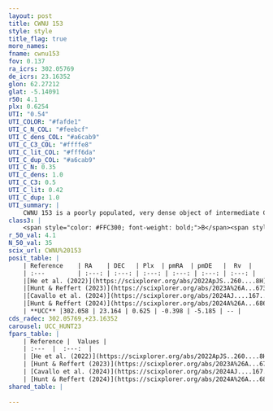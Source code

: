 ```yaml
---
layout: post
title: CWNU 153
style: style
title_flag: true
more_names: 
fname: cwnu153
fov: 0.137
ra_icrs: 302.05769
de_icrs: 23.16352
glon: 62.27212
glat: -5.14091
r50: 4.1
plx: 0.6254
UTI: "0.54"
UTI_COLOR: "#fafde1"
UTI_C_N_COL: "#feebcf"
UTI_C_dens_COL: "#a6cab9"
UTI_C_C3_COL: "#ffffe8"
UTI_C_lit_COL: "#fff6da"
UTI_C_dup_COL: "#a6cab9"
UTI_C_N: 0.35
UTI_C_dens: 1.0
UTI_C_C3: 0.5
UTI_C_lit: 0.42
UTI_C_dup: 1.0
UTI_summary: |
    CWNU 153 is a poorly populated, very dense object of intermediate C3 quality. It was recently reported in the literature.
class3: |
    <span style="color: #FFC300; font-weight: bold;">B</span><span style="color: #FFC300; font-weight: bold;">B</span>
r_50_val: 4.1
N_50_val: 35
scix_url: CWNU%20153
posit_table: |
    | Reference    | RA    | DEC   | Plx  | pmRA  | pmDE   |  Rv  |
    | :---         | :---: | :---: | :---: | :---: | :---: | :---: |
    |[He et al. (2022)](https://scixplorer.org/abs/2022ApJS..260....8H) | 302.067 | 23.161 | 0.61 | -0.41 | -5.14 | -- |
    |[Hunt & Reffert (2023)](https://scixplorer.org/abs/2023A%26A...673A.114H) | 302.064 | 23.164 | 0.6 | -0.455 | -5.182 | -- |
    |[Cavallo et al. (2024)](https://scixplorer.org/abs/2024AJ....167...12C) | 302.043 | 23.154 | 0.612 | -- | -- | -- |
    |[Hunt & Reffert (2024)](https://scixplorer.org/abs/2024A%26A...686A..42H) | 302.064 | 23.164 | 0.6 | -0.455 | -5.182 | -- |
    | **UCC** |302.058 | 23.164 | 0.625 | -0.398 | -5.185 | -- | 
cds_radec: 302.05769,+23.16352
carousel: UCC_HUNT23
fpars_table: |
    | Reference |  Values |
    | :---  |  :---:  |
    | [He et al. (2022)](https://scixplorer.org/abs/2022ApJS..260....8H) | `AG=1.25, m-M=11.0, logAge=8.6, Z=0.038` |
    | [Hunt & Reffert (2023)](https://scixplorer.org/abs/2023A%26A...673A.114H) | `AV50=1.604, diffAV50=0.456, MOD50=10.904, logAge50=8.103` |
    | [Cavallo et al. (2024)](https://scixplorer.org/abs/2024AJ....167...12C) | `AV50=1.36, dMod50=10.9, logAge50=8.23, [Fe/H]50=0.55` |
    | [Hunt & Reffert (2024)](https://scixplorer.org/abs/2024A%26A...686A..42H) | `MassJ=167.426` |
shared_table: |
    
---
```

